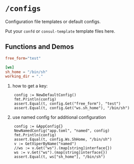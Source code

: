# `/configs`

Configuration file templates or default configs.

Put your `confd` or `consul-template` template files here.

## Functions and Demos

```toml
free_form="test"

[ws]
sh_home = "/bin/sh"
working_dir = "."
```

1. how to get a key:

```shell
	config := NewDefaultConfig()
	fmt.Println(config)
	assert.Equal(t, config.Get("free_form"), "test")
	assert.Equal(t, config.Get("ws.sh_home"), "/bin/sh")
```
2. use named config for additional configuration

```shell
	config := &AppConfig{}
	NewNamedConfig("app.toml", "named", config)
	fmt.Println(config)
	assert.Equal(t, config.Ws.ShHome, "/bin/sh")
	v := GetViperByName("named")
	//ws := v.Get("ws").(map[string]interface{})
	ws := v.Get("ws").(map[string]interface{})
	assert.Equal(t, ws["sh_home"], "/bin/sh")
```